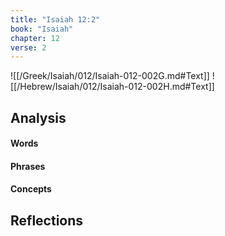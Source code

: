 ```yaml
---
title: "Isaiah 12:2"
book: "Isaiah"
chapter: 12
verse: 2
---
```

![[/Greek/Isaiah/012/Isaiah-012-002G.md#Text]]
![[/Hebrew/Isaiah/012/Isaiah-012-002H.md#Text]]

## Analysis

#### Words

#### Phrases

#### Concepts

## Reflections
